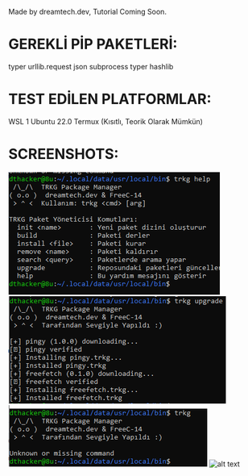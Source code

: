Made by dreamtech.dev, Tutorial Coming Soon.


# GEREKLİ PİP PAKETLERİ:
typer
urllib.request
json
subprocess
typer
hashlib

# TEST EDİLEN PLATFORMLAR:
WSL 1
Ubuntu 22.0
Termux (Kısıtlı, Teorik Olarak Mümkün)

# SCREENSHOTS:
![alt text](screenshots/help.png "Title")
![alt text](screenshots/gdf.png "Title")
![alt text](screenshots/gfhgf.png "Title")
![alt text](screenshots/termux.png "Title")
